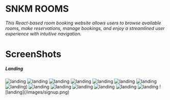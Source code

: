 # SNKM ROOMS

*This React-based room booking website allows users to browse available rooms, make reservations, manage bookings, and enjoy a streamlined user experience with intuitive navigation.*


# ScreenShots

##### Landing
<img src="images/landingcarousel.png" alt="landing"/>
<img src="images/landinghome.png" alt="landing"/>
<img src="images/landingservices.png" alt="landing"/>
<img src="images/landingrooms.png" alt="landing"/>
<img src="images/landingteam.png" alt="landing"/>
<img src="images/landingcontact.png" alt="landing"/>
<img src="images/userdashboard.png" alt="landing"/>
<img src="images/selectrooms.png" alt="landing"/>)
<img src="images/selectedrooms.png" alt="landing"/>
<img src="images/adminusers.png" alt="landing"/>
<img src="images/addroom.png" alt="landing"/>
<img src="images/editandupdate.png" alt="landing"/>
<img src="images/login.png" alt="landing"/>
<img src="images/signup.png" alt="landing"/>
![landing](/images/signup.png)
